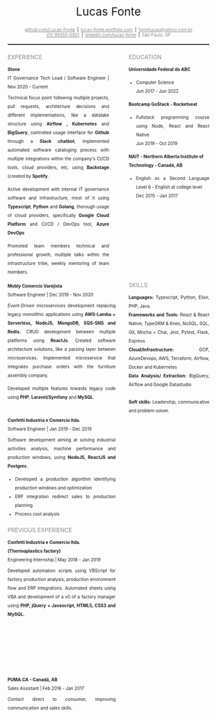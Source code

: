 <div style="padding: 20px;">
<div>
    <div
      style="
              display:flex; 
              justify-content: center;
              align-items-center;
              font-size: 26px
      "
    >
      Lucas Fonte
    </div>
    <div
      style="
              margin-top: 20px;
              display:flex; 
              justify-content: center;
              align-items-center;
              font-size: 10px
      "
    >
      <a
        href="https://github.com/Lucas-Fonte"
        style="
          color: #878787;
          margin-left: 5px;
          margin-right: 5px;
          text-decoration: underline;
        "
      >
        github.com/Lucas-Fonte
      </a>
      <span> | </span>
      <a
        href="https://mockv2-lucasfonte.netlify.app/"
        style="
          color: #878787;
          margin-left: 5px;
          margin-right: 5px;
          text-decoration: underline;
        "
      >
        lucas-fonte.portfolio.com
      </a>
      <span> | </span>
      <a
        href="mailto:fontelucas@yahoo.com.br"
        style="
          color: #878787;
          margin-left: 5px;
          margin-right: 5px;
          text-decoration: underline;
        "
      >
        fontelucas@yahoo.com.br
      </a>
    </div>
    <div
      style="
              display:flex; 
              justify-content: center;
              align-items-center;
              font-size: 10px
      "
    >
      <a
        href="https://wa.me/5511993556921"
        style="color: #878787; margin-left: 5px; margin-right: 5px"
      >
        (11) 99355-6921
      </a>
      <span> | </span>
      <a
        href="https://www.linkedin.com/in/lucas-fonte-02b03a164/"
        style="
          color: #878787;
          margin-left: 5px;
          margin-right: 5px;
          text-decoration: underline;
        "
      >
        linkedin.com/lucas-fonte
      </a>
      <span> | </span>
      <span style="color: #878787; margin-left: 5px; margin-right: 5px">
        São Paulo, SP
      </span>
    </div>
  </div>
  <hr style="height: 2px;margin-top: 15px;">

  <div class="content" style="margin-top:20px; display: flex; width: 100%">
    <div style="width: 60%; display: flex; flex-direction: column">
      <span style="color: #878787; font-size: 13px; text-align: left">
        EXPERIENCE
      </span>
      <div
        class="block-content"
        style="
          display: flex;
          flex-direction: column;
          font-size: 10px;
          line-height: 20px;
          margin-top: 10px;
          padding-right: 45px;
        "
      >
        <strong>Stone</strong>
        <text style="text-align: justify">
          IT Governance Tech Lead / Software Engineer | Nov 2020 - Current
          <p style="margin-top: 5px">
            Technical focus point following multiple projects, pull requests, architecture decisions and different implementations, like a datalake structure using  <b>Airflow , Kubernetes</b> and <b>BigQuery</b>, controlled usage interface for <b>Github</b> through a <b>Slack chatbot</b>, implemented automated software cataloging process with multiple integrations within the company's CI/CD tools, cloud providers, etc, using  <b>Backstage</b> (created by <b>Spotify</b>.
          </p>
          <p>
            Active development with internal IT governance software and infrastructure, most of it using <b>Typescript</b>, <b>Python</b> and <b>Golang</b>, thorough usage of cloud providers, specifically <b>Google Cloud Platform</b> and CI/CD / DevOps tool, <b>Azure DevOps</b>
          </p>
          <p>
            Promoted team members technical and professional growth, multiple talks within the infrastructure tribe, weekly mentoring of team members.
          </p>
        </text>
      </div>
    </div>
    <div style="width: 40%; display: flex; flex-direction: column">
      <span style="color: #878787; font-size: 13px; text-align: left">
          EDUCATION
      </span>
      <div
        class="block-content"
        style="
          display: flex;
          flex-direction: column;
          font-size: 10px;
          line-height: 20px;
          margin-top: 10px;
        "
      >
        <strong>Universidade Federal do ABC</strong>
        <text style="text-align: justify">
              <ul>
                  <li>Computer Science</li>
                  Jun 2017 - Jun 2022
              </ul>
        </text>
        <strong>Bootcamp GoStack - Rocketseat</strong>
        <text style="text-align: justify">
              <ul>
                  <li><i>Fullstack</i> programming course using Node, React and React Native</li>
                  Jun 2019 - Oct 2019
              </ul>
        </text>
        <strong>NAIT - Northern Alberta Institute of Technology - Canadá, AB</strong>
        <text style="text-align: justify">
              <ul>
                  <li>English as a Second Language Level 6 - English at college level</li>
                   Dec 2015 - Jan 2017
              </ul>
        </text>
      </div>
    </div>
  </div>
  <div class="content" style="margin-top: -8px; display: flex; width: 100%">
    <div style="width: 60%; display: flex; flex-direction: column">
      <div
        class="block-content"
        style="
          display: flex;
          flex-direction: column;
          font-size: 10px;
          line-height: 20px;
          margin-top: 10px;
          padding-right: 30px;
        "
      >
        <strong>Mobly Comercio Varejista</strong>
        <text style="text-align: justify">
          Software Engineer | Dec 2019 - Nov 2020
          <p style="margin-top: 5px">
            <i>Event-Driven</i> microservices development replacing 
            legacy monolithic applications using <b>AWS-Lamba + Serverless, NodeJS, MongoDB, SQS-SNS and Redis.</b>
            CRUD development between multiple platforms using <b>ReactJs</b>. 
            Created software architecture solutions, like a parsing layer between microservices. 
            Implemented microservice that integrates purchase orders with the furniture assembly company.
          </p>
          <p>
            Developed multiple features towards legacy code using <b>PHP</b>, 
            <b>Laravel/Symfony</b> and <b>MySQL</b>.
          </p>
        </text>
      </div>
    </div>
    <div style="width: 40%; display: flex; flex-direction: column">
      <span style="color: #878787; font-size: 13px; text-align: left; margin-top: 10px;">
          SKILLS
      </span>
      <div
        class="block-content"
        style="
          display: flex;
          flex-direction: column;
          font-size: 10px;
          line-height: 20px;
          margin-top: 10px;
        "
      >
        <text style="text-align: justify">
          <b>Languages:</b> Typescript, Python, Elixir, PHP, Java.
        </text>
        <text style="text-align: justify">
          <b>Frameworks and Tools:</b> React & React Native, TypeORM & Knex, NoSQL, SQL, Git, Mocha + Chai, Jest, Pytest, Flask, Express
        </text>
        <text style="text-align: justify">
          <b>Cloud/Infrastructure:</b> GCP, AzureDevops, AWS, Terraform, Airflow, Docker and Kubernetes
        </text>
        <text style="text-align: justify">
          <b>Data Analysis/ Extraction:</b> BigQuery, Airflow and Google Datastudio
        </text>
        <br />
        <text style="text-align: justify">
          <b>Soft skills:</b>  Leadership, communicative and problem solver.
        </text>
      </div>
    </div>
  </div>
  <div class="content" style="margin-top: -8px; display: flex; width: 100%">
    <div style="width: 60%; display: flex; flex-direction: column">
      <div
        class="block-content"
        style="
          display: flex;
          flex-direction: column;
          font-size: 10px;
          line-height: 20px;
          margin-top: 10px;
          padding-right: 30px;
        "
      >
        <strong>Confetti Industria e Comercio ltda.</strong>
        <text style="text-align: justify">
          Software Engineer | Jan 2019 - Dec 2019
          <p style="margin-top: 5px">
              Software development aiming at solving industrial activities 
              analysis, machine performance and production windows, using 
              <b>NodeJS, ReactJS and Postgres.</b>
              <ul>
                  <li>Developed a production algorithm identifying production windows and optimization</li>
                  <li>ERP integration redirect sales to production planning</li>
                  <li>Process cost analysis</li>	 			
              </ul>					
          </p>
        </text>
      </div>
    </div>

  </div>
  <br />
  <div class="content" style="margin-top: -8px; display: flex; width: 100%">
    <div style="width: 60%; display: flex; flex-direction: column;">
      <span style="color: #878787; font-size: 13px; text-align: left">
          PREVIOUS EXPERIENCE
      </span>
      <div
        class="block-content"
        style="
          display: flex;
          flex-direction: column;
          font-size: 10px;
          line-height: 20px;
          margin-top: 10px;
          padding-right: 30px;
        "
      >
        <strong>Confetti Industria e Comercio ltda. (Thermoplastics factory)</strong>
        <text style="text-align: justify">
          Engineering Internship | May 2018 - Jan 2019
          <p style="margin-top: 5px">
              Developed automation scripts using VBScript for factory production 
              analysis, production environment flow and ERP integrations. 
              Automated sheets using VBA and development of a v0 of a factory manager 
              using	 <b>PHP, jQuery + Javascript, HTML5, 
              CSS3 and MySQL.</b>	
          </p>
        </text>
        <!-- Break to next PDF page -->
        <br />
        <br />
        <br />
        <br />
        <br />
        <br />
        <strong>PUMA.CA - Canadá, AB</strong>
        <text style="text-align: justify">
          Sales Assistant | Feb 2016 - Jan 2017
          <p style="margin-top: 5px">			
              Contact direct to consumer, improving communication and sales skills.
          </p>
        </text>
      </div>
    </div>
  </div>
</div>
</div>
